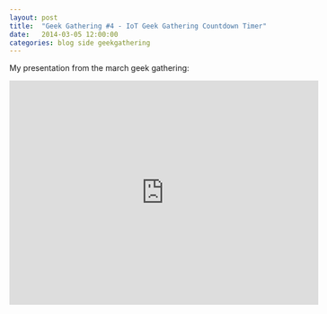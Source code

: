 ```yaml
---
layout: post
title:  "Geek Gathering #4 - IoT Geek Gathering Countdown Timer"
date:   2014-03-05 12:00:00
categories: blog side geekgathering
---
```


My presentation from the march geek gathering:

<iframe src="http://prezi.com/embed/cox5oypykk43/?bgcolor=ffffff&amp;lock_to_path=0&amp;autoplay=0&amp;autohide_ctrls=0&amp;features=undefined&amp;disabled_features=undefined" width="550" height="400" frameBorder="0" webkitAllowFullScreen mozAllowFullscreen allowfullscreen></iframe>
